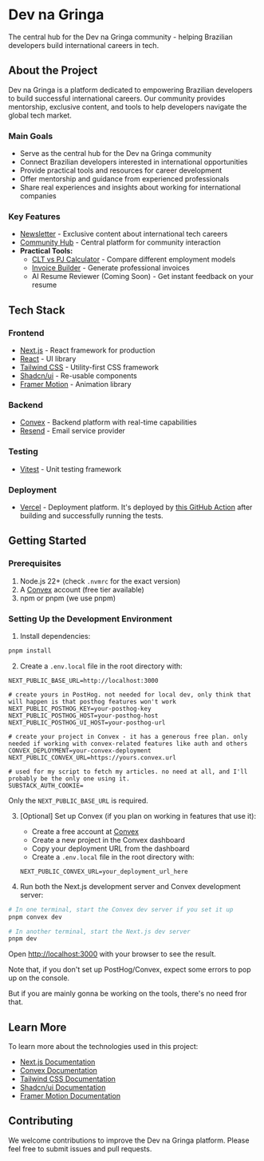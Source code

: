 # Dev na Gringa

The central hub for the Dev na Gringa community - helping Brazilian developers build international careers in tech.

## About the Project

Dev na Gringa is a platform dedicated to empowering Brazilian developers to build successful international careers. Our community provides mentorship, exclusive content, and tools to help developers navigate the global tech market.

### Main Goals

- Serve as the central hub for the Dev na Gringa community
- Connect Brazilian developers interested in international opportunities
- Provide practical tools and resources for career development
- Offer mentorship and guidance from experienced professionals
- Share real experiences and insights about working for international companies

### Key Features

- [Newsletter](http://newsletter.nagringa.dev/) - Exclusive content about international tech careers
- [Community Hub](http://nagringa.dev/) - Central platform for community interaction
- **Practical Tools:**
  - [CLT vs PJ Calculator](https://www.nagringa.dev/calculadora-clt-vs-pj) - Compare different employment models
  - [Invoice Builder](https://www.nagringa.dev/gerador-de-invoice) - Generate professional invoices
  - AI Resume Reviewer (Coming Soon) - Get instant feedback on your resume

## Tech Stack

### Frontend

- [Next.js](https://nextjs.org/) - React framework for production
- [React](https://reactjs.org/) - UI library
- [Tailwind CSS](https://tailwindcss.com/) - Utility-first CSS framework
- [Shadcn/ui](https://ui.shadcn.com/) - Re-usable components
- [Framer Motion](https://www.framer.com/motion/) - Animation library

### Backend

- [Convex](https://www.convex.dev/) - Backend platform with real-time capabilities
- [Resend](https://resend.com/) - Email service provider

### Testing

- [Vitest](https://vitest.dev/) - Unit testing framework

### Deployment

- [Vercel](https://vercel.com/) - Deployment platform. It's deployed by [this GitHub Action](./.github/workflows/test.yml) after building and successfully running the tests.

## Getting Started

### Prerequisites

1. Node.js 22+ (check `.nvmrc` for the exact version)
2. A [Convex](https://www.convex.dev/) account (free tier available)
3. npm or pnpm (we use pnpm)

### Setting Up the Development Environment

1. Install dependencies:

```bash
pnpm install
```

2. Create a `.env.local` file in the root directory with:

```
NEXT_PUBLIC_BASE_URL=http://localhost:3000

# create yours in PostHog. not needed for local dev, only think that will happen is that posthog features won't work
NEXT_PUBLIC_POSTHOG_KEY=your-posthog-key
NEXT_PUBLIC_POSTHOG_HOST=your-posthog-host
NEXT_PUBLIC_POSTHOG_UI_HOST=your-posthog-url

# create your project in Convex - it has a generous free plan. only needed if working with convex-related features like auth and others
CONVEX_DEPLOYMENT=your-convex-deployment
NEXT_PUBLIC_CONVEX_URL=https://yours.convex.url

# used for my script to fetch my articles. no need at all, and I'll probably be the only one using it.
SUBSTACK_AUTH_COOKIE=
```

Only the `NEXT_PUBLIC_BASE_URL` is required.

3. [Optional] Set up Convex (if you plan on working in features that use it):

   - Create a free account at [Convex](https://www.convex.dev/)
   - Create a new project in the Convex dashboard
   - Copy your deployment URL from the dashboard
   - Create a `.env.local` file in the root directory with:

   ```env
   NEXT_PUBLIC_CONVEX_URL=your_deployment_url_here
   ```

4. Run both the Next.js development server and Convex development server:

```bash
# In one terminal, start the Convex dev server if you set it up
pnpm convex dev

# In another terminal, start the Next.js dev server
pnpm dev
```

Open [http://localhost:3000](http://localhost:3000) with your browser to see the result.

Note that, if you don't set up PostHog/Convex, expect some errors to pop up on the console.

But if you are mainly gonna be working on the tools, there's no need fror that.

## Learn More

To learn more about the technologies used in this project:

- [Next.js Documentation](https://nextjs.org/docs)
- [Convex Documentation](https://docs.convex.dev/)
- [Tailwind CSS Documentation](https://tailwindcss.com/docs)
- [Shadcn/ui Documentation](https://ui.shadcn.com/)
- [Framer Motion Documentation](https://www.framer.com/motion/)

## Contributing

We welcome contributions to improve the Dev na Gringa platform. Please feel free to submit issues and pull requests.
